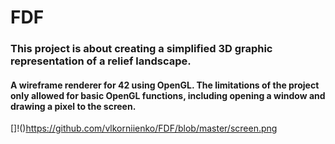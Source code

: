 # FDF
### This project is about creating a simplified 3D graphic representation of a relief landscape.
#### A wireframe renderer for 42 using OpenGL. The limitations of the project only allowed for basic OpenGL functions, including opening a window and drawing a pixel to the screen.

[]!()https://github.com/vlkorniienko/FDF/blob/master/screen.png

